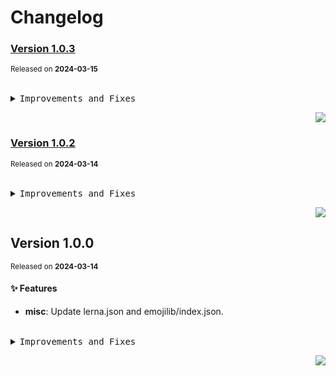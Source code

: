 <a name="readme-top"></a>

# Changelog

### [Version 1.0.3](https://github.com/arietta-studio/arietta-assets/compare/@arietta-studio/emojilib@1.0.2...@arietta-studio/emojilib@1.0.3)

<sup>Released on **2024-03-15**</sup>

<br/>

<details>
<summary><kbd>Improvements and Fixes</kbd></summary>

</details>

<div align="right">

[![](https://img.shields.io/badge/-BACK_TO_TOP-151515?style=flat-square)](#readme-top)

</div>

### [Version 1.0.2](https://github.com/arietta-studio/arietta-assets/compare/@arietta-studio/emojilib@1.0.1...@arietta-studio/emojilib@1.0.2)

<sup>Released on **2024-03-14**</sup>

<br/>

<details>
<summary><kbd>Improvements and Fixes</kbd></summary>

</details>

<div align="right">

[![](https://img.shields.io/badge/-BACK_TO_TOP-151515?style=flat-square)](#readme-top)

</div>

## Version 1.0.0

<sup>Released on **2024-03-14**</sup>

#### ✨ Features

- **misc**: Update lerna.json and emojilib/index.json.

<br/>

<details>
<summary><kbd>Improvements and Fixes</kbd></summary>

#### What's improved

- **misc**: Update lerna.json and emojilib/index.json ([4da338b](https://github.com/arietta-studio/arietta-assets/commit/4da338b))

</details>

<div align="right">

[![](https://img.shields.io/badge/-BACK_TO_TOP-151515?style=flat-square)](#readme-top)

</div>
